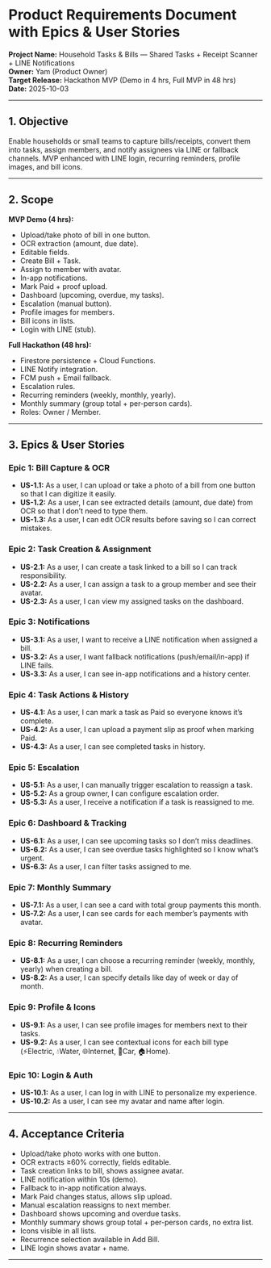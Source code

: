 # Product Requirements Document with Epics & User Stories

**Project Name:** Household Tasks & Bills — Shared Tasks + Receipt Scanner + LINE Notifications  
**Owner:** Yam (Product Owner)  
**Target Release:** Hackathon MVP (Demo in 4 hrs, Full MVP in 48 hrs)  
**Date:** 2025-10-03  

---

## 1. Objective
Enable households or small teams to capture bills/receipts, convert them into tasks, assign members, and notify assignees via LINE or fallback channels. MVP enhanced with LINE login, recurring reminders, profile images, and bill icons.

---

## 2. Scope

**MVP Demo (4 hrs):**
- Upload/take photo of bill in one button.
- OCR extraction (amount, due date).
- Editable fields.
- Create Bill + Task.
- Assign to member with avatar.
- In-app notifications.
- Mark Paid + proof upload.
- Dashboard (upcoming, overdue, my tasks).
- Escalation (manual button).
- Profile images for members.
- Bill icons in lists.
- Login with LINE (stub).

**Full Hackathon (48 hrs):**
- Firestore persistence + Cloud Functions.
- LINE Notify integration.
- FCM push + Email fallback.
- Escalation rules.
- Recurring reminders (weekly, monthly, yearly).
- Monthly summary (group total + per-person cards).
- Roles: Owner / Member.

---

## 3. Epics & User Stories

### Epic 1: Bill Capture & OCR
- **US-1.1:** As a user, I can upload or take a photo of a bill from one button so that I can digitize it easily.
- **US-1.2:** As a user, I can see extracted details (amount, due date) from OCR so that I don’t need to type them.
- **US-1.3:** As a user, I can edit OCR results before saving so I can correct mistakes.

### Epic 2: Task Creation & Assignment
- **US-2.1:** As a user, I can create a task linked to a bill so I can track responsibility.
- **US-2.2:** As a user, I can assign a task to a group member and see their avatar.
- **US-2.3:** As a user, I can view my assigned tasks on the dashboard.

### Epic 3: Notifications
- **US-3.1:** As a user, I want to receive a LINE notification when assigned a bill.
- **US-3.2:** As a user, I want fallback notifications (push/email/in-app) if LINE fails.
- **US-3.3:** As a user, I can see in-app notifications and a history center.

### Epic 4: Task Actions & History
- **US-4.1:** As a user, I can mark a task as Paid so everyone knows it’s complete.
- **US-4.2:** As a user, I can upload a payment slip as proof when marking Paid.
- **US-4.3:** As a user, I can see completed tasks in history.

### Epic 5: Escalation
- **US-5.1:** As a user, I can manually trigger escalation to reassign a task.
- **US-5.2:** As a group owner, I can configure escalation order.
- **US-5.3:** As a user, I receive a notification if a task is reassigned to me.

### Epic 6: Dashboard & Tracking
- **US-6.1:** As a user, I can see upcoming tasks so I don’t miss deadlines.
- **US-6.2:** As a user, I can see overdue tasks highlighted so I know what’s urgent.
- **US-6.3:** As a user, I can filter tasks assigned to me.

### Epic 7: Monthly Summary
- **US-7.1:** As a user, I can see a card with total group payments this month.
- **US-7.2:** As a user, I can see cards for each member’s payments with avatar.

### Epic 8: Recurring Reminders
- **US-8.1:** As a user, I can choose a recurring reminder (weekly, monthly, yearly) when creating a bill.
- **US-8.2:** As a user, I can specify details like day of week or day of month.

### Epic 9: Profile & Icons
- **US-9.1:** As a user, I can see profile images for members next to their tasks.
- **US-9.2:** As a user, I can see contextual icons for each bill type (⚡Electric, 💧Water, 🌐Internet, 🚗Car, 🏠Home).

### Epic 10: Login & Auth
- **US-10.1:** As a user, I can log in with LINE to personalize my experience.
- **US-10.2:** As a user, I can see my avatar and name after login.

---

## 4. Acceptance Criteria
- Upload/take photo works with one button.
- OCR extracts ≥60% correctly, fields editable.
- Task creation links to bill, shows assignee avatar.
- LINE notification within 10s (demo).
- Fallback to in-app notification always.
- Mark Paid changes status, allows slip upload.
- Manual escalation reassigns to next member.
- Dashboard shows upcoming and overdue tasks.
- Monthly summary shows group total + per-person cards, no extra list.
- Icons visible in all lists.
- Recurrence selection available in Add Bill.
- LINE login shows avatar + name.

---